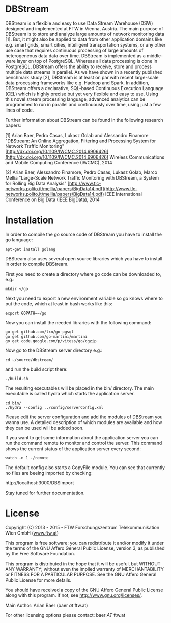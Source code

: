 DBStream
========

DBStream is a flexible and easy to use Data Stream Warehouse (DSW) designed and implemented at FTW in Vienna, Austria.
The main purpose of DBStream is to store and analyze large amounts of network monitoring data [1].
But, it might also be applied to data from other application domains like e.g. smart grids, smart cities,
intelligent transportation systems, or any other use case that requires continuous processing of large amounts 
of heterogeneous data data over time.
DBStream is implemented as a middle-ware layer on top of PostgreSQL. Whereas all data processing is done in 
PostgreSQL, DBStream offers the ability to receive, store and process multiple data streams in parallel. As we have
shown in a recently published benchmark study [2], DBStream is at least on par with recent large-scale data processing
frameworks like e.g. Hadoop and Spark. 
In addition, DBStream offers a declarative, SQL-based Continuous Execution Language (CEL) which is highly precise
but yet very flexible and easy to use. Using this novel stream processing language, advanced analytics can be 
programmed to run in parallel and continuously over time, using just a few lines of code.

Further information about DBStream can be found in the following research papers:

[1] Arian Baer, Pedro Casas, Lukasz Golab and Alessandro Finamore
"DBStream: An Online Aggregation, Filtering and Processing System for Network Traffic Monitoring"
[http://dx.doi.org/10.1109/IWCMC.2014.6906426](http://dx.doi.org/10.1109/IWCMC.2014.6906426)
Wireless Communications and Mobile Computing Conference (IWCMC), 2014

[2] Arian Baer, Alessandro Finamore, Pedro Casas, Lukasz Golab, Marco Mellia
"Large-Scale Network Traffic Monitoring with DBStream, a System for Rolling Big Data Analysis"
[http://www.tlc-networks.polito.it/mellia/papers/BigData14.pdf](http://www.tlc-networks.polito.it/mellia/papers/BigData14.pdf)
IEEE International Conference on Big Data (IEEE BigData), 2014


Installation
============

In order to compile the go source code of DBStream you have to install the go language:

```
apt-get install golang
```

DBStream also uses several open source libraries which you have to install in order to compile DBStream.

First you need to create a directory where go code can be downloaded to, e.g.:

```
mkdir ~/go
```

Next you need to export a new environment variable so go knows where to put the code, which at least in bash works like this:

```
export GOPATH=~/go
```

Now you can install the needed libraries with the following command:

```
go get github.com/lxn/go-pgsql
go get github.com/go-martini/martini
go get code.google.com/p/vitess/go/cgzip
```

Now go to the DBStream server directory e.g.:

```
cd ~/source/dbstream/
```

and run the build script there:

```
./build.sh
```

The resulting executables will be placed in the bin/ directory. The main 
executable is called hydra which starts the application server.

```
cd bin/
./hydra --config ../config/serverConfig.xml
```

Please edit the server configuration and add the modules of DBStream you wanna use. A detailed description of 
which modules are available and how they can be used will be added soon.

If you want to get some information about the application server you can run the command remote to monitor and control the server.
This command shows the current status of the application server every second:

```
watch -n 1 ./remote
```

The default config also starts a CopyFile module. You can see that currently no files are beeing imported by checking:

http://localhost:3000/DBSImport



Stay tuned for further documentation.


License
=======

Copyright (C) 2013 - 2015 - FTW Forschungszentrum Telekommunikation Wien GmbH (www.ftw.at)

This program is free software: you can redistribute it and/or modify
it under the terms of the GNU Affero General Public License, version 3,
as published by the Free Software Foundation.

This program is distributed in the hope that it will be useful,
but WITHOUT ANY WARRANTY; without even the implied warranty of
MERCHANTABILITY or FITNESS FOR A PARTICULAR PURPOSE. See the
GNU Affero General Public License for more details.

You should have received a copy of the GNU Affero General Public License
along with this program. If not, see <http://www.gnu.org/licenses/>.

Main Author: Arian Baer (baer _at_ ftw.at)


For other licensing options please contact: baer _AT_ ftw.at
